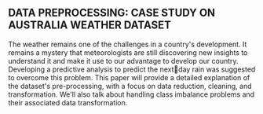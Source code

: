 ## DATA PREPROCESSING: CASE STUDY ON AUSTRALIA WEATHER DATASET
The weather remains one of the challenges in a country's development. It remains a mystery that meteorologists are still discovering new insights to understand it and make it use to our advantage to develop our country. Developing a predictive analysis to predict the nextday rain was suggested to overcome this problem. This paper will provide a detailed explanation of the dataset's pre-processing, with a focus on data reduction, cleaning, and transformation. We'll also talk about handling class imbalance problems and their associated data transformation.
